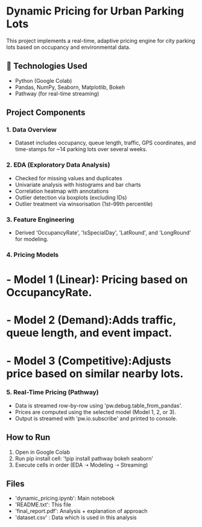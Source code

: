 # Dynamic Pricing for Urban Parking Lots

This project implements a real-time, adaptive pricing engine for city parking lots based on occupancy and environmental data.

## 🔧 Technologies Used
- Python (Google Colab)
- Pandas, NumPy, Seaborn, Matplotlib, Bokeh
- Pathway (for real-time streaming)

## Project Components

### 1. Data Overview
- Dataset includes occupancy, queue length, traffic, GPS coordinates, and time-stamps for ~14 parking lots over several weeks.

### 2. EDA (Exploratory Data Analysis)
- Checked for missing values and duplicates
- Univariate analysis with histograms and bar charts
- Correlation heatmap with annotations
- Outlier detection via boxplots (excluding IDs)
- Outlier treatment via winsorisation (1st–99th percentile)

### 3. Feature Engineering
- Derived 'OccupancyRate', 'IsSpecialDay', 'LatRound', and 'LongRound' for modeling.

### 4. Pricing Models
# - Model 1 (Linear): Pricing based on OccupancyRate.
# - Model 2 (Demand):Adds traffic, queue length, and event impact.
# - Model 3 (Competitive):Adjusts price based on similar nearby lots.

### 5. Real-Time Pricing (Pathway)
- Data is streamed row-by-row using 'pw.debug.table_from_pandas'.
- Prices are computed using the selected model (Model 1, 2, or 3).
- Output is streamed with 'pw.io.subscribe' and printed to console.

## How to Run
1. Open in Google Colab
2. Run pip install cell: '!pip install pathway bokeh seaborn'
3. Execute cells in order (EDA ➝ Modeling ➝ Streaming)

## Files
- 'dynamic_pricing.ipynb': Main notebook
- 'README.txt': This file
- 'final_report.pdf': Analysis + explanation of approach
- 'dataset.csv' : Data which is used in this analysis
